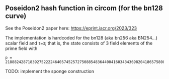 
Poseidon2 hash function in circom (for the bn128 curve)
-------------------------------------------------------

See the Poseidon2 paper here: <https://eprint.iacr.org/2023/323>

The implementation is hardcoded for the bn128 (aka bn256 aka BN254...) 
scalar field and `t=3`; that is, the state consists of 3 field elements of 
the prime field with 

    p = 21888242871839275222246405745257275088548364400416034343698204186575808495617

TODO: implement the sponge construction

